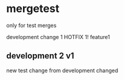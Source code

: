 # mergetest
only for test merges

development change 1
HOTFIX 1!
feature1



## development 2 v1
new test change from development changed
